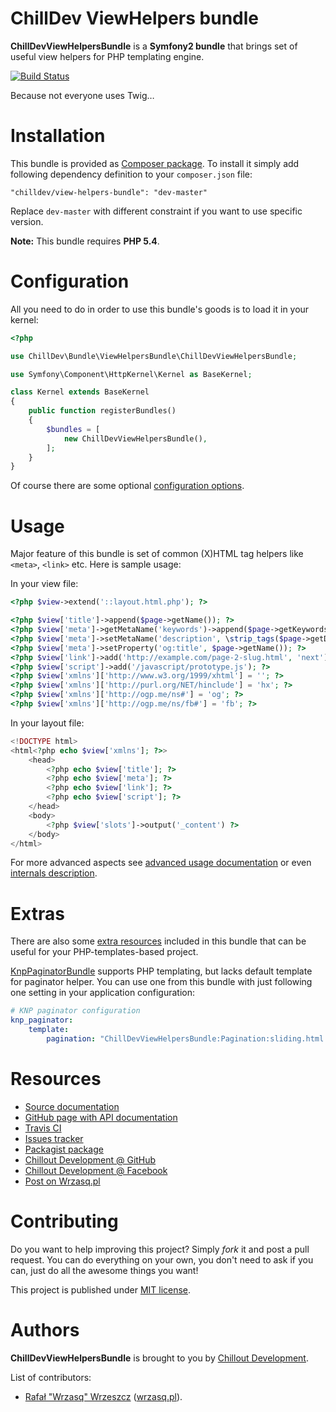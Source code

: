 <!---
# This file is part of the ChillDev ViewHelpers bundle.
#
# @author Rafał Wrzeszcz <rafal.wrzeszcz@wrzasq.pl>
# @copyright 2012 - 2013 © by Rafał Wrzeszcz - Wrzasq.pl.
# @version 0.1.4
# @since 0.0.1
# @package ChillDev\Bundle\ViewHelpersBundle
-->

# ChillDev ViewHelpers bundle

**ChillDevViewHelpersBundle** is a **Symfony2 bundle** that brings set of useful view helpers for PHP templating engine.

[![Build Status](https://travis-ci.org/chilloutdevelopment/ChillDevViewHelpersBundle.png)](https://travis-ci.org/chilloutdevelopment/ChillDevViewHelpersBundle)

Because not everyone uses Twig…

# Installation

This bundle is provided as [Composer package](https://packagist.org/packages/chilldev/view-helpers-bundle). To install it simply add following dependency definition to your `composer.json` file:

```
"chilldev/view-helpers-bundle": "dev-master"
```

Replace `dev-master` with different constraint if you want to use specific version.

**Note:** This bundle requires **PHP 5.4**.

# Configuration

All you need to do in order to use this bundle's goods is to load it in your kernel:

```php
<?php

use ChillDev\Bundle\ViewHelpersBundle\ChillDevViewHelpersBundle;

use Symfony\Component\HttpKernel\Kernel as BaseKernel;

class Kernel extends BaseKernel
{
    public function registerBundles()
    {
        $bundles = [
            new ChillDevViewHelpersBundle(),
        ];
    }
}
```

Of course there are some optional [configuration options](https://github.com/chilloutdevelopment/ChillDevViewHelpersBundle/tree/master/Resources/doc/configuration.md).

# Usage

Major feature of this bundle is set of common (X)HTML tag helpers like `<meta>`, `<link>` etc. Here is sample usage:

In your view file:

```php
<?php $view->extend('::layout.html.php'); ?>

<?php $view['title']->append($page->getName()); ?>
<?php $view['meta']->getMetaName('keywords')->append($page->getKeywords()); ?>
<?php $view['meta']->setMetaName('description', \strip_tags($page->getDescription())); ?>
<?php $view['meta']->setProperty('og:title', $page->getName()); ?>
<?php $view['link']->add('http://example.com/page-2-slug.html', 'next'); ?>
<?php $view['script']->add('/javascript/prototype.js'); ?>
<?php $view['xmlns']['http://www.w3.org/1999/xhtml'] = ''; ?>
<?php $view['xmlns']['http://purl.org/NET/hinclude'] = 'hx'; ?>
<?php $view['xmlns']['http://ogp.me/ns#'] = 'og'; ?>
<?php $view['xmlns']['http://ogp.me/ns/fb#'] = 'fb'; ?>
```

In your layout file:

```php
<!DOCTYPE html>
<html<?php echo $view['xmlns']; ?>>
    <head>
        <?php echo $view['title']; ?>
        <?php echo $view['meta']; ?>
        <?php echo $view['link']; ?>
        <?php echo $view['script']; ?>
    </head>
    <body>
        <?php $view['slots']->output('_content') ?>
    </body>
</html>
```

For more advanced aspects see [advanced usage documentation](https://github.com/chilloutdevelopment/ChillDevViewHelpersBundle/tree/master/Resources/doc/usage.md) or even [internals description](https://github.com/chilloutdevelopment/ChillDevViewHelpersBundle/tree/master/Resources/doc/internals.md).

# Extras

There are also some [extra resources](https://github.com/chilloutdevelopment/ChillDevViewHelpersBundle/tree/master/Resources/doc/extras.md) included in this bundle that can be useful for your PHP-templates-based project.

[KnpPaginatorBundle](https://github.com/KnpLabs/KnpPaginatorBundle) supports PHP templating, but lacks default template for paginator helper. You can use one from this bundle with just following one setting in your application configuration:

```yaml
# KNP paginator configuration
knp_paginator:
    template:
        pagination: "ChillDevViewHelpersBundle:Pagination:sliding.html.php"
```

# Resources

-   [Source documentation](https://github.com/chilloutdevelopment/ChillDevViewHelpersBundle/tree/master/Resources/doc/index.md)
-   [GitHub page with API documentation](http://chilloutdevelopment.github.io/ChillDevViewHelpersBundle)
-   [Travis CI](https://travis-ci.org/chilloutdevelopment/ChillDevViewHelpersBundle)
-   [Issues tracker](https://github.com/chilloutdevelopment/ChillDevViewHelpersBundle/issues)
-   [Packagist package](https://packagist.org/packages/chilldev/view-helpers-bundle)
-   [Chillout Development @ GitHub](https://github.com/chilloutdevelopment)
-   [Chillout Development @ Facebook](http://www.facebook.com/chilldev)
-   [Post on Wrzasq.pl](http://wrzasq.pl/blog/chilldevviewhelpersbundle-php-templating-helpers-for-symfony-2.html)

# Contributing

Do you want to help improving this project? Simply *fork* it and post a pull request. You can do everything on your own, you don't need to ask if you can, just do all the awesome things you want!

This project is published under [MIT license](https://github.com/chilloutdevelopment/ChillDevViewHelpersBundle/LICENSE).

# Authors

**ChillDevViewHelpersBundle** is brought to you by [Chillout Development](http://chilldev.pl).

List of contributors:

-   [Rafał "Wrzasq" Wrzeszcz](https://github.com/rafalwrzeszcz) ([wrzasq.pl](http://wrzasq.pl)).
